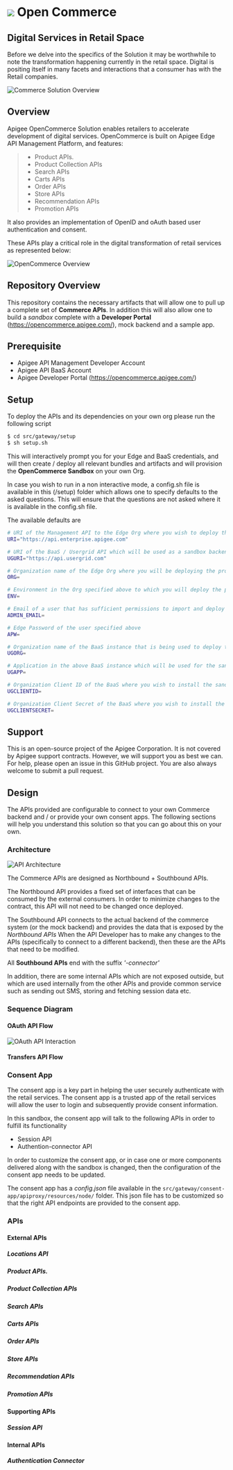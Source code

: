 <a href="http://apigee.com/"><img src="http://apigee.com/about/sites/all/themes/apigee_themes/apigee_mktg/images/logo.png"/></a> Open Commerce
===================

Digital Services in Retail Space
-------------

Before we delve into the specifics of the Solution it may be worthwhile to note the transformation happening currently in the retail space. Digital is positing itself in many facets and interactions that a consumer has with the Retail companies.

![Commerce Solution Overview](http://opencommerce.apigee.com/sites/default/files/retail-header_0.png)

Overview
-------------

Apigee OpenCommerce Solution enables retailers to accelerate  development of digital services. OpenCommerce is built on Apigee Edge API Management Platform, and features:

> - Product APIs.
> - Product Collection APIs
> - Search APIs
> - Carts APIs
> - Order APIs
> - Store APIs
> - Recommendation APIs
> - Promotion APIs

It also provides an implementation of OpenID and oAuth based user authentication and consent.

These APIs play a critical role in the digital transformation of retail services as represented below:


![OpenCommerce Overview](http://opencommerce.apigee.com/sites/default/files/opencommerce_architecture.png)


## Repository Overview
This repository contains the necessary artifacts that will allow one to pull up a complete set of **Commerce APIs**. In addition this will also allow one to build a _sandbox_ complete with a **Developer Portal** (https://opencommerce.apigee.com/), mock backend and a sample app.

## Prerequisite
+ Apigee API Management Developer Account
+ Apigee API BaaS Account
+ Apigee Developer Portal (https://opencommerce.apigee.com/)

## Setup
To deploy the APIs and its dependencies on your own org please run the following script

```bash
$ cd src/gateway/setup
$ sh setup.sh
```

This will interactively prompt you for your Edge and BaaS credentials, and will then create / deploy all relevant bundles and artifacts and will provision the **OpenCommerce Sandbox** on your own Org.

In case you wish to run in a non interactive mode, a config.sh file is available in this (/setup) folder which allows one to specify defaults to the asked questions. This will ensure that the questions are not asked where it is available in the config.sh file.
  
  The available defaults are 
  
  ```bash
  # URI of the Management API to the Edge Org where you wish to deploy the proxies
  URI="https://api.enterprise.apigee.com"
  
  # URI of the BaaS / Usergrid API which will be used as a sandbox backend
  UGURI="https://api.usergrid.com"
  
  # Organization name of the Edge Org where you will be deploying the proxies
  ORG=
  
  # Environment in the Org specified above to which you will deploy the proxies
  ENV=
  
  # Email of a user that has sufficient permissions to import and deploy proxies in the specified Org
  ADMIN_EMAIL=
  
  # Edge Password of the user specified above
  APW=
  
  # Organization name of the BaaS instance that is being used to deploy the sandbox
  UGORG=
  
  # Application in the above BaaS instance which will be used for the sandbox. It will be created if it doesn't exist.
  UGAPP=
  
  # Organization Client ID of the BaaS where you wish to install the sandbox
  UGCLIENTID=
  
  # Organization Client Secret of the BaaS where you wish to install the sandbox
  UGCLIENTSECRET=
  ```

## Support
This is an open-source project of the Apigee Corporation. It is not covered by Apigee support contracts. However, we will support you as best we can. For help, please open an issue in this GitHub project. You are also always welcome to submit a pull request.

## Design
The APIs provided are configurable to connect to your own Commerce backend and / or provide your own consent apps. The following sections will help you understand this solution so that you can go about this on your own.

### Architecture
![API Architecture](http://opencommerce.apigee.com/sites/default/files/api_design.png)

The Commerce APIs are designed as Northbound + Southbound APIs.

The Northbound API provides a fixed set of interfaces that can be consumed by the external consumers. In order to minimize changes to the contract, this API will not need to be changed once deployed.

The Southbound API connects to the actual backend of the commerce system (or the mock backend) and provides the data that is exposed by the _Northbound APIs_
When the API Developer has to make any changes to the APIs (specifically to connect to a different backend), then these are the APIs that need to be modified.

All **Southbound APIs** end with the suffix _'-connector'_

In addition, there are some internal APIs which are not exposed outside, but which are used internally from the other APIs and provide common service such as sending out SMS, storing and fetching session data etc.

### Sequence Diagram
#### OAuth API Flow
![OAuth API Interaction](http://opencommerce.apigee.com/sites/default/files/open_commerce_api_common_flow.png)

#### Transfers API Flow

### Consent App
The consent app is a key part in helping the user securely authenticate with the retail services. The consent app is a trusted app of the retail services will allow the user to login and subsequently provide consent information.

In this sandbox, the consent app will talk to the following APIs in order to fulfill its functionality
+ Session API
+ Authention-connector API

In order to customize the consent app, or in case one or more components delivered along with the sandbox is changed, then the configuration of the consent app needs to be updated.

The consent app has a _config.json_ file available in the `src/gateway/consent-app/apiproxy/resources/node/` folder. This json file has to be customized so that the right API endpoints are provided to the consent app.

### APIs

#### External APIs
##### Locations API
##### Product APIs.
##### Product Collection APIs
##### Search APIs
##### Carts APIs
##### Order APIs
##### Store APIs
##### Recommendation APIs
##### Promotion APIs


#### Supporting APIs
##### Session API

#### Internal APIs
##### Authentication Connector





